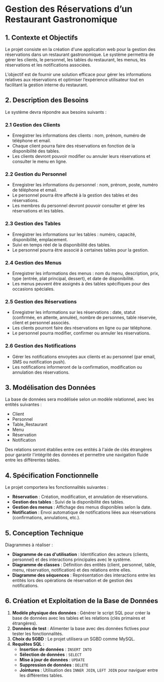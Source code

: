 # Gestion des Réservations d’un Restaurant Gastronomique

## 1. Contexte et Objectifs
Le projet consiste en la création d'une application web pour la gestion des réservations dans un restaurant gastronomique. Le système permettra de gérer les clients, le personnel, les tables du restaurant, les menus, les réservations et les notifications associées.

L’objectif est de fournir une solution efficace pour gérer les informations relatives aux réservations et optimiser l’expérience utilisateur tout en facilitant la gestion interne du restaurant.

## 2. Description des Besoins
Le système devra répondre aux besoins suivants :

### 2.1 Gestion des Clients
- Enregistrer les informations des clients : nom, prénom, numéro de téléphone et email.
- Chaque client pourra faire des réservations en fonction de la disponibilité des tables.
- Les clients devront pouvoir modifier ou annuler leurs réservations et consulter le menu en ligne.

### 2.2 Gestion du Personnel
- Enregistrer les informations du personnel : nom, prénom, poste, numéro de téléphone et email.
- Le personnel pourra être affecté à la gestion des tables et des réservations.
- Les membres du personnel devront pouvoir consulter et gérer les réservations et les tables.

### 2.3 Gestion des Tables
- Enregistrer les informations sur les tables : numéro, capacité, disponibilité, emplacement.
- Suivi en temps réel de la disponibilité des tables.
- Le personnel pourra être associé à certaines tables pour la gestion.

### 2.4 Gestion des Menus
- Enregistrer les informations des menus : nom du menu, description, prix, type (entrée, plat principal, dessert), et date de disponibilité.
- Les menus peuvent être assignés à des tables spécifiques pour des occasions spéciales.

### 2.5 Gestion des Réservations
- Enregistrer les informations sur les réservations : date, statut (confirmée, en attente, annulée), nombre de personnes, table réservée, client et personnel associés.
- Les clients pourront faire des réservations en ligne ou par téléphone.
- Le personnel pourra modifier, confirmer ou annuler les réservations.

### 2.6 Gestion des Notifications
- Gérer les notifications envoyées aux clients et au personnel (par email, SMS ou notification push).
- Les notifications informeront de la confirmation, modification ou annulation des réservations.

## 3. Modélisation des Données
La base de données sera modélisée selon un modèle relationnel, avec les entités suivantes :
- Client
- Personnel
- Table_Restaurant
- Menu
- Réservation
- Notification

Des relations seront établies entre ces entités à l'aide de clés étrangères pour garantir l'intégrité des données et permettre une navigation fluide entre les différentes tables.

## 4. Spécification Fonctionnelle
Le projet comportera les fonctionnalités suivantes :
- **Réservation** : Création, modification, et annulation de réservations.
- **Gestion des tables** : Suivi de la disponibilité des tables.
- **Gestion des menus** : Affichage des menus disponibles selon la date.
- **Notification** : Envoi automatique de notifications liées aux réservations (confirmations, annulations, etc.).

## 5. Conception Technique
Diagrammes à réaliser :
- **Diagramme de cas d'utilisation** : Identification des acteurs (clients, personnel) et des interactions principales avec le système.
- **Diagramme de classes** : Définition des entités (client, personnel, table, menu, réservation, notification) et des relations entre elles.
- **Diagramme des séquences** : Représentation des interactions entre les entités lors des opérations de réservation et de gestion des notifications.

## 6. Création et Exploitation de la Base de Données
1. **Modèle physique des données** : Générer le script SQL pour créer la base de données avec les tables et les relations (clés primaires et étrangères).
2. **Données de test** : Alimenter la base avec des données fictives pour tester les fonctionnalités.
3. **Choix du SGBD** : Le projet utilisera un SGBD comme MySQL.
4. **Requêtes SQL** :
   - **Insertion de données** : `INSERT INTO`
   - **Sélection de données** : `SELECT`
   - **Mise à jour de données** : `UPDATE`
   - **Suppression de données** : `DELETE`
   - **Jointures** : Utilisation des `INNER JOIN`, `LEFT JOIN` pour naviguer entre les différentes tables.

